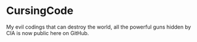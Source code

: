 # CursingCode
My evil codings that can destroy the world, all the powerful guns hidden by CIA is now public here on GitHub.
